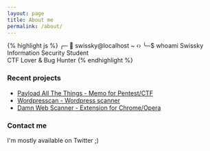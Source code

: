 ```yaml
---
layout: page
title: About me
permalink: /about/
---
```


{% highlight js %}
╭─ 👻  swissky@localhost ~ ‹›
╰─$ whoami
Swissky  
Information Security Student  
CTF Lover & Bug Hunter
{% endhighlight %}


### Recent projects
 - [Payload All The Things - Memo for Pentest/CTF](https://github.com/swisskyrepo/PayloadsAllTheThings)
 - [Wordpresscan - Wordpress scanner](https://github.com/swisskyrepo/Wordpresscan)
 - [Damn Web Scanner - Extension for Chrome/Opera](https://github.com/swisskyrepo/DamnWebScanner)

### Contact me

I'm mostly available on Twitter ;)

